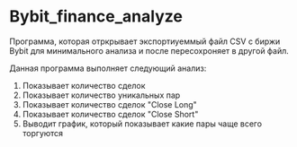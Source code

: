 # Bybit_finance_analyze
Программа, которая отркрывает экспортиуеммый файл CSV с биржи Bybit для минимального анализа и после пересохроняет в другой файл.

Данная программа выполняет следующий анализ:
1. Показывает количество сделок
2. Показывает количество уникальных пар
3. Показывает количество сделок "Close Long"
4. Показывает количество сделок "Close Short"
5. Выводит график, который показывает какие пары чаще всего торгуются
